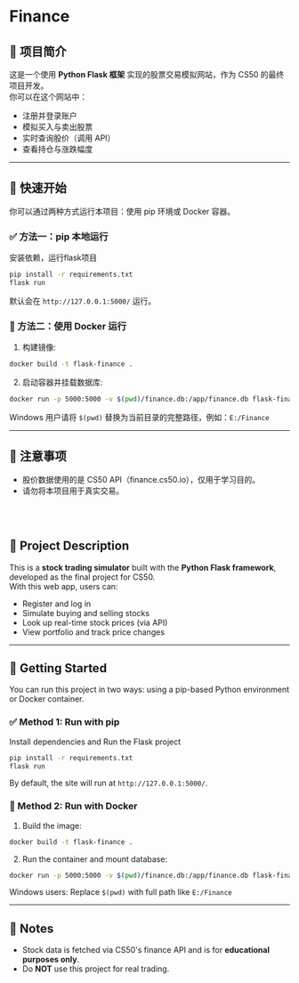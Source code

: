 # Finance

## 🧾 项目简介 

这是一个使用 **Python Flask 框架** 实现的股票交易模拟网站，作为 CS50 的最终项目开发。  
你可以在这个网站中：

- 注册并登录账户
- 模拟买入与卖出股票
- 实时查询股价（调用 API）
- 查看持仓与涨跌幅度

---

## 🚀 快速开始

你可以通过两种方式运行本项目：使用 pip 环境或 Docker 容器。


### ✅ 方法一：pip 本地运行 

安装依赖，运行flask项目

```bash
pip install -r requirements.txt
flask run
```

默认会在 `http://127.0.0.1:5000/` 运行。


### 🐳 方法二：使用 Docker 运行

1. 构建镜像:

```bash
docker build -t flask-finance .
```

2. 启动容器并挂载数据库:

```bash
docker run -p 5000:5000 -v $(pwd)/finance.db:/app/finance.db flask-finance
```

Windows 用户请将 `$(pwd)` 替换为当前目录的完整路径，例如：`E:/Finance` 


---


## 📌 注意事项 

- 股价数据使用的是 CS50 API（finance.cs50.io），仅用于学习目的。
- 请勿将本项目用于真实交易。



<br><br>



## 🧾 Project Description

This is a **stock trading simulator** built with the **Python Flask framework**, developed as the final project for CS50.  
With this web app, users can:

- Register and log in
- Simulate buying and selling stocks
- Look up real-time stock prices (via API)
- View portfolio and track price changes

---

## 🚀 Getting Started

You can run this project in two ways: using a pip-based Python environment or Docker container.

### ✅ Method 1: Run with pip

Install dependencies and Run the Flask project

```bash
pip install -r requirements.txt
flask run
```

By default, the site will run at `http://127.0.0.1:5000/`.


### 🐳 Method 2: Run with Docker

1. Build the image:

```bash
docker build -t flask-finance .
```

2. Run the container and mount database:

```bash
docker run -p 5000:5000 -v $(pwd)/finance.db:/app/finance.db flask-finance
```

Windows users: Replace `$(pwd)` with full path like `E:/Finance`

---

## 📌 Notes

- Stock data is fetched via CS50's finance API and is for **educational purposes only**.
- Do **NOT** use this project for real trading.